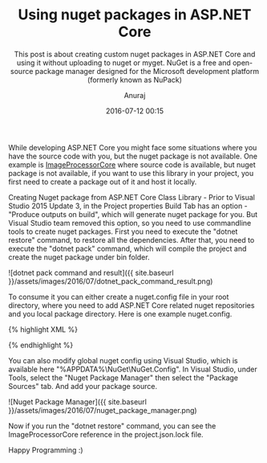 ﻿---
layout: post
title: "Using nuget packages in ASP.NET Core"
subtitle: "This post is about creating custom nuget packages in ASP.NET Core and using it without uploading to nuget or myget. NuGet is a free and open-source package manager designed for the Microsoft development platform (formerly known as NuPack)"
date: 2016-07-12 00:15
author: "Anuraj"
comments: true
categories: [ASP.NET Core, Nuget]
tags: [ASP.NET Core, Nuget]
header-img: "img/post-bg-01.jpg"
---
While developing ASP.NET Core you might face some situations where you have the source code with you, but the nuget package is not available. One example is [ImageProcessorCore](https://github.com/JimBobSquarePants/ImageProcessor) where source code is available, but nuget package is not available, if you want to use this library in your project, you first need to create a package out of it and host it locally.

Creating Nuget package from ASP.NET Core Class Library - Prior to Visual Studio 2015 Update 3, in the Project properties Build Tab has an option - "Produce outputs on build", which will generate nuget package for you. But Visual Studio team removed this option, so you need to use commandline tools to create nuget packages. First you need to execute the "dotnet restore" command, to restore all the dependencies. After that, you need to execute the "dotnet pack" command, which will compile the project and create the nuget package under bin folder.

![dotnet pack command and result]({{ site.baseurl }}/assets/images/2016/07/dotnet_pack_command_result.png)

To consume it you can either create a nuget.config file in your root directory, where you need to add ASP.NET Core related nuget repositories and you local package directory. Here is one example nuget.config. 

{% highlight XML %}
<?xml version="1.0" encoding="utf-8"?>
<configuration>
  <packageSources>
    <add key="AspNetVNext" value="https://www.myget.org/F/aspnetcidev/api/v3/index.json" />
    <add key="NuGet" value="https://api.nuget.org/v3/index.json" />
    <add key="Local" value="C:\ASPNET\LocalPackages" />
  </packageSources>
</configuration>
{% endhighlight %}

You can also modify global nuget config using Visual Studio, which is available here "%APPDATA%\NuGet\NuGet.Config". In Visual Studio, under Tools, select the "Nuget Package Manager" then select the "Package Sources" tab. And add your package source.

![Nuget Package Manager]({{ site.baseurl }}/assets/images/2016/07/nuget_package_manager.png)

Now if you run the "dotnet restore" command, you can see the ImageProcessorCore reference in the project.json.lock file.

Happy Programming :)

